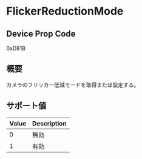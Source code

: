 # FlickerReductionMode

## Device Prop Code

0xD81B

## 概要

カメラのフリッカー低減モードを取得または設定する。

## サポート値

| Value | Description |
|:---|:---|
| 0 | 無効 |
| 1 | 有効 |

